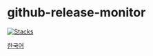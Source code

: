 # github-release-monitor
[![Stacks](https://skillicons.dev/icons?i=html,css,js,githubactions,python)](https://skillicons.dev)

[한국어](docs/README_ko_kr.md)
